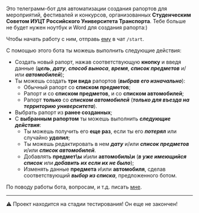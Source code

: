 Это телеграмм-бот для автоматизации создания рапортов для мероприятий, фестивалей и конкурсов, организованных **Студенческим Советом ИУЦТ Российского Университета Транспорта**. Тебе больше не будет нужен ноутбук и Word для создания рапорта:)

Чтобы начать работу с ним, отправь [ему](https://t.me/rut_report_bot) в чат `/start`.

С помощью этого бота ты можешь выполнить следующие действия:
* Создать новый рапорт, нажав соответствующую **кнопку** и введя данные (***цель***, ***дату***, ***способ выноса***, ***время***, ***список предметов*** и/или ***автомобилей***);
* Ты можешь создать **три вида** рапортов (***выбрав его изначально***):
    * Обычный рапорт со **списком предметов**;
    * Рапорт и со **списком предметов**, и со **списком автомобилей**;
    * Рапорт **только** со ***списком автомобилей*** (***только для въезда на территорию университета***).
* Выбрать рапорт из **ранее созданных**;
* С **выбранным рапортом** ты можешь выполнить ***следующие действия***:
    * Ты можешь получить его **еще раз**, если ты его ***потерял*** или случайно ***удалил***;
    * Ты можешь редактировать в нем ***дату*** и/или ***список предметов*** и/или ***список автомобилей***.
    * Добавлять **предмет\ы** и\или **автомобиль\и** (***в уже имеющийся список*** или ***добавить их если их не было***);
    * Изменять данные **предмета** и\или **автомобиля**, сделав соответствующий ***выбор из списка***, предложенного ботом.

По поводу работы бота, вопросам, и т.д. писать [мне](https://vk.com/rusprogrammist).
***
⚠ Проект находится на стадии тестирования! Он еще не закончен!